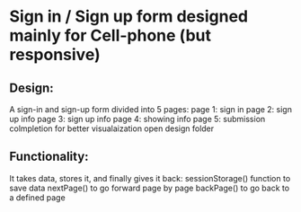 # Sign in / Sign up form designed mainly for Cell-phone (but responsive)

## Design:
A sign-in and sign-up form divided into 5 pages:
page 1: sign in
page 2: sign up info
page 3: sign up info
page 4: showing info
page 5: submission colmpletion
for better visualaization open design folder 

## Functionality:
It takes data, stores it, and finally gives it back:
sessionStorage() function to save data
nextPage() to go forward page by page 
backPage() to go back to a defined page



